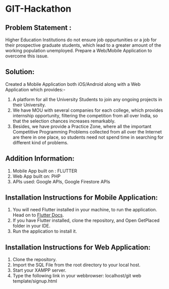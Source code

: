 # GIT-Hackathon

## Problem Statement :

Higher Education Institutions do not ensure job oppurtunities or a job for their prospective graduate students, which lead to a greater amount of the working population unemployed.
Prepare a Web/Mobile Application to overcome this issue.

## Solution:

Created a Mobile Application both iOS/Android along with a Web Application which provides:- 
1. A platform for all the University Students to join any ongoing projects in their University. 
2. We have MOU with several companies for each college, which provides internship opportunity, filtering the competition from all over India, so that the selection chances increases remarkably.
3. Besides, we have provide a Practice Zone, where all the important Competitive Programming Problems collected from all over the Internet are there in one place, so students need not spend time in searching for different kind of problems.

## Addition Information:
1. Mobile App built on : FLUTTER
2. Web App built on: PHP
3. APIs used: Google APIs, Google Firestore APIs

## Installation Instructions for Mobile Application:
1. You will need Flutter installed in your machine, to run the application. Head on to [Flutter Docs](https://flutter.io/).
2. If you have Flutter installed, clone the repository, and Open GetPlaced folder in your IDE.
3. Run the application to install it.

## Installation Instructions for Web Application:
1. Clone the repository.
2. Import the SQL File from the root directory to your local host.
3. Start your XAMPP server.
4. Type the following link in your webbrowser: 
    localhost/git web template/signup.html
